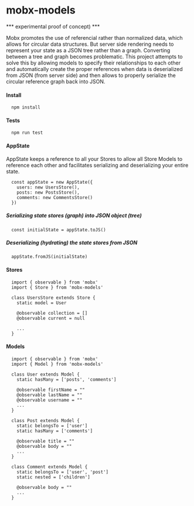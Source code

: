 # mobx-models

*** experimental proof of concept) ***

Mobx promotes the use of referencial rather than normalized data, which allows for circular data structures. But server side rendering needs to represent your state as a JSON tree rather than a graph. Converting between a tree and graph becomes problematic. This project attempts to solve this by allowing models to specify their relationships to each other and automatically create the proper references when data is deserialized from JSON (from server side) and then allows to properly serialize the circular reference graph back into JSON.

#### Install

```
  npm install
```

#### Tests

```
  npm run test
```

#### AppState

AppState keeps a reference to all your Stores to allow all Store Models to reference each other and facilitates serializing and deserializing your entire state.

```
  const appState = new AppState({
    users: new UsersStore(),
    posts: new PostsStore(),
    comments: new CommentsStore()  
  })
```

##### Serializing state stores (graph) into JSON object (tree)

```
  const initialState = appState.toJS()
```

##### Deserializing (hydrating) the state stores from JSON

```
  appState.fromJS(initialState)
```

#### Stores

```
  import { observable } from 'mobx'
  import { Store } from 'mobx-models'

  class UsersStore extends Store {
    static model = User

    @observable collection = []
    @observable current = null

    ...   
  }
```

#### Models

```
  import { observable } from 'mobx'
  import { Model } from 'mobx-models'

  class User extends Model {
    static hasMany = ['posts', 'comments']

    @observable firstName = ""
    @observable lastName = ""
    @observable username = ""
    ...
  }

  class Post extends Model {
    static belongsTo = ['user']
    static hasMany = ['comments']

    @observable title = ""
    @observable body = ""
    ...
  }

  class Comment extends Model {
    static belongsTo = ['user', 'post']
    static nested = ['children']

    @observable body = ""
    ...
  }
```
